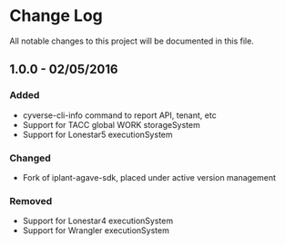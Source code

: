 # Change Log
All notable changes to this project will be documented in this file.

## 1.0.0 - 02/05/2016
### Added
* cyverse-cli-info command to report API, tenant, etc
* Support for TACC global WORK storageSystem
* Support for Lonestar5 executionSystem


### Changed
* Fork of iplant-agave-sdk, placed under active version management

### Removed
* Support for Lonestar4 executionSystem
* Support for Wrangler executionSystem
